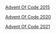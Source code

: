 [Advent Of Code 2015](https://adventofcode.com/2015)

[Advent Of Code 2020](https://adventofcode.com/2020)

[Advent Of Code 2021](https://adventofcode.com/2021)
